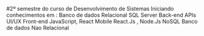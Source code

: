 #2º semestre do curso de Desenvolvimento de Sistemas
Iniciando conhecimentos em :
Banco de dados Relacional SQL Server
Back-end APIs
UI/UX 
Front-end JavaScript, React
Mobile React.Js , Node.Js
NoSQL Banco de dados Nao Relacional

